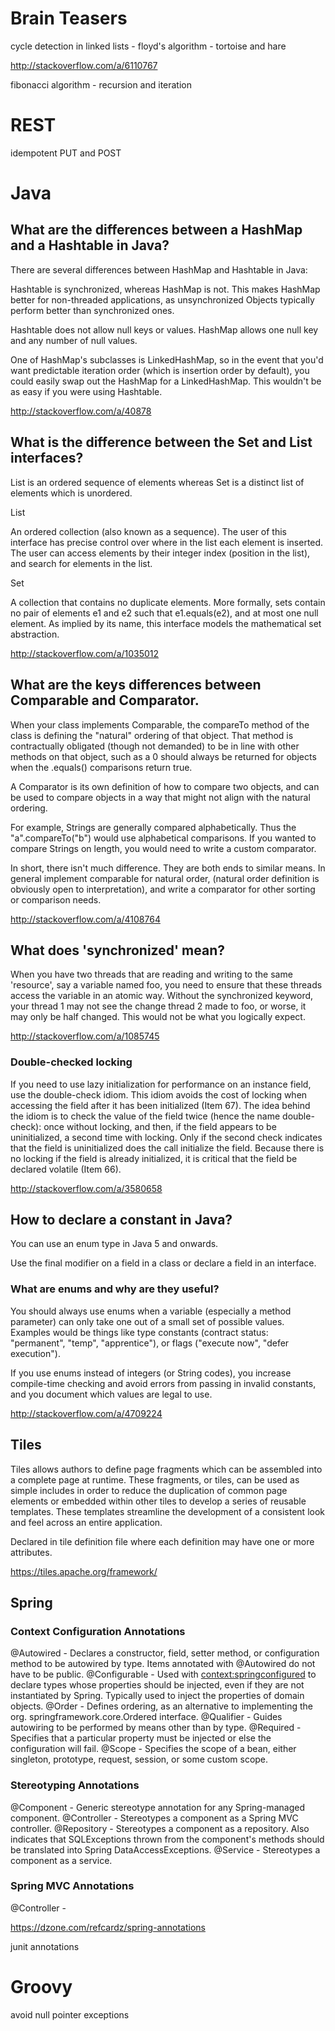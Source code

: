 # Brain Teasers

cycle detection in linked lists - floyd's algorithm - tortoise and hare

http://stackoverflow.com/a/6110767


fibonacci algorithm - recursion and iteration

# REST

idempotent PUT and POST

# Java

## What are the differences between a HashMap and a Hashtable in Java?

There are several differences between HashMap and Hashtable in Java:

Hashtable is synchronized, whereas HashMap is not. This makes HashMap better for non-threaded applications, as unsynchronized Objects typically perform better than synchronized ones.

Hashtable does not allow null keys or values.  HashMap allows one null key and any number of null values.

One of HashMap's subclasses is LinkedHashMap, so in the event that you'd want predictable iteration order (which is insertion order by default), you could easily swap out the HashMap for a LinkedHashMap. This wouldn't be as easy if you were using Hashtable.

http://stackoverflow.com/a/40878

## What is the difference between the Set and List interfaces?

List is an ordered sequence of elements whereas Set is a distinct list of elements which is unordered.

List

An ordered collection (also known as a sequence). The user of this interface has precise control over where in the list each element is inserted. The user can access elements by their integer index (position in the list), and search for elements in the list.

Set

A collection that contains no duplicate elements. More formally, sets contain no pair of elements e1 and e2 such that e1.equals(e2), and at most one null element. As implied by its name, this interface models the mathematical set abstraction.

http://stackoverflow.com/a/1035012

## What are the keys differences between Comparable and Comparator.

When your class implements Comparable, the compareTo method of the class is defining the "natural" ordering of that object. That method is contractually obligated (though not demanded) to be in line with other methods on that object, such as a 0 should always be returned for objects when the .equals() comparisons return true.

A Comparator is its own definition of how to compare two objects, and can be used to compare objects in a way that might not align with the natural ordering.

For example, Strings are generally compared alphabetically. Thus the "a".compareTo("b") would use alphabetical comparisons. If you wanted to compare Strings on length, you would need to write a custom comparator.

In short, there isn't much difference. They are both ends to similar means. In general implement comparable for natural order, (natural order definition is obviously open to interpretation), and write a comparator for other sorting or comparison needs.

http://stackoverflow.com/a/4108764

## What does 'synchronized' mean?

When you have two threads that are reading and writing to the same 'resource', say a variable named foo, you need to ensure that these threads access the variable in an atomic way. Without the synchronized keyword, your thread 1 may not see the change thread 2 made to foo, or worse, it may only be half changed. This would not be what you logically expect.

http://stackoverflow.com/a/1085745

### Double-checked locking

If you need to use lazy initialization for performance on an instance field, use the double-check idiom. This idiom avoids the cost of locking when accessing the field after it has been initialized (Item 67). The idea behind the idiom is to check the value of the field twice (hence the name double-check): once without locking, and then, if the field appears to be uninitialized, a second time with locking. Only if the second check indicates that the field is uninitialized does the call initialize the field. Because there is no locking if the field is already initialized, it is critical that the field be declared volatile (Item 66).

http://stackoverflow.com/a/3580658

## How to declare a constant in Java?

You can use an enum type in Java 5 and onwards.

Use the final modifier on a field in a class or declare a field in an interface.

### What are enums and why are they useful?
You should always use enums when a variable (especially a method parameter) can only take one out of a small set of possible values. Examples would be things like type constants (contract status: "permanent", "temp", "apprentice"), or flags ("execute now", "defer execution").

If you use enums instead of integers (or String codes), you increase compile-time checking and avoid errors from passing in invalid constants, and you document which values are legal to use.

http://stackoverflow.com/a/4709224

## Tiles

Tiles allows authors to define page fragments which can be assembled into a complete page at runtime. These fragments, or tiles, can be used as simple includes in order to reduce the duplication of common page elements or embedded within other tiles to develop a series of reusable templates. These templates streamline the development of a consistent look and feel across an entire application.

Declared in tile definition file where each definition may have one or more attributes.

https://tiles.apache.org/framework/

## Spring

### Context Configuration Annotations
@Autowired - Declares a constructor, field, setter method, or configuration method to be autowired by type. Items annotated with @Autowired do not have to be public.
@Configurable - Used with <context:springconfigured> to declare types whose properties should be injected, even if they are not instantiated by Spring. Typically used to inject the properties of domain objects.
@Order - Defines ordering, as an alternative to implementing the org. springframework.core.Ordered interface.
@Qualifier - Guides autowiring to be performed by means other than by type.
@Required - Specifies that a particular property must be injected or else the configuration will fail.
@Scope - Specifies the scope of a bean, either singleton, prototype, request, session, or some custom scope.

### Stereotyping Annotations
@Component - Generic stereotype annotation for any Spring-managed component.
@Controller - Stereotypes a component as a Spring MVC controller.
@Repository - Stereotypes a component as a repository. Also indicates that SQLExceptions thrown from the component's methods should be translated into Spring DataAccessExceptions.
@Service - Stereotypes a component as a service.

### Spring MVC Annotations
@Controller - 

https://dzone.com/refcardz/spring-annotations

junit annotations

# Groovy

avoid null pointer exceptions
